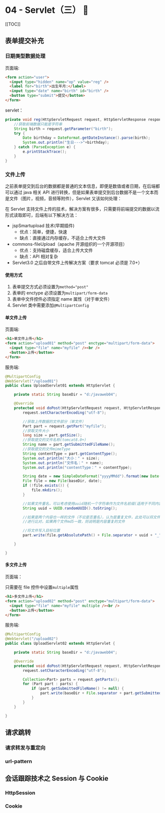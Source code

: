 # 04 - Servlet（三） :flight_departure:

[[TOC]]

## 表单提交补充

### 日期类型数据处理

页面端:

```html
<form action="user">
  <input type="hidden" name="op" value="reg" />
  <label for="birth">出生年月:</label>
  <input type="date" name="birth" id="birth" />
  <button type="submit">提交</button>
</form>
```

servlet：

```java
private void reg(HttpServletRequest request, HttpServletResponse response){
    //获取前端数据只能是字符串
    String birth = request.getParameter("birth");
    try {
        Date birthday = DateFormat.getDateInstance().parse(birth);
        System.out.println("生日--->"+birthday);
    } catch (ParseException e) {
        e.printStackTrace();
    }
}
```

### 文件上传

之前表单提交到后台的数据都是普通的文本信息，即便是数值或者日期，在后端都可以通过 java 相关 API 进行转换，但是如果表单提交到后台数据不是一个文本而是文件（图片，视频，音频等附件），Servlet 又该如何处理：

在 Servlet 支持文件上传的技术，解决方案有很多，只需要将前端提交的数据以流形式读取即可，后端有以下解决方法：

- jspSmartupload 技术(早期插件)
  - 优点：简单，便捷，快速
  - 缺点：直接通过内存缓存，不适合上传大文件
- commons-fileUpload（apache 开源组织的一个开源项目）
  - 优点：支持磁盘缓存，适合上传大文件
  - 缺点：API 相对复杂
- Servlet3.0 之后自带文件上传解决方案（要求 tomcat 必须是 7.0+）

#### 使用方式

1. 表单提交方式必须设置为`method="post"`
2. 表单的 enctype 必须设置为`multipart/form-data`
3. 表单中文件控件必须指定 name 属性（对于单文件）
4. Servlet 类中需要添加`@MultipartConfig`

#### 单文件上传

页面端:

```html
<h1>单文件上传</h1>
<form action="upload01" method="post" enctype="multipart/form-data">
  <input type="file" name="myfile" /><br />
  <button>上传</button>
</form>
```

服务端:

```java
@MultipartConfig
@WebServlet("/upload01")
public class UploadServlet01 extends HttpServlet {

    private static String baseDir = "d:/javaweb04";

    @Override
    protected void doPost(HttpServletRequest request, HttpServletResponse response) throws ServletException, IOException {
        request.setCharacterEncoding("utf-8");

        //获取上传数据的文件部分（单文件）
        Part part = request.getPart("myfile");
        //获取文件大小
        long size = part.getSize();
        //获取提交的文件名称(tomcat8.0+)
        String name = part.getSubmittedFileName();
        //获取提交的文件mimeType
        String contentType = part.getContentType();
        System.out.println("大小：" + size);
        System.out.println("文件名：" + name);
        System.out.println("contentType：" + contentType);

        String date = new SimpleDateFormat("yyyyMMdd").format(new Date());
        File file = new File(baseDir, date);
        if (!file.exists()) {
            file.mkdirs();
        }

        //如果文件重名，可以考虑使用uuid随机一个字符串作为文件名前缀(适用于不同内容的同名文件)
        String uuid = UUID.randomUUID().toString();

        //如果是两个内容也一样的文件（不论是否重名），认为是重复文件，此处可以将文件的流转换为md5值
        //进行比对，如果两个文件md5一致，则说明是内容重复的文件

        //将文件写入目标位置
        part.write(file.getAbsolutePath() + File.separator + uuid + "_" + name);

    }

}

```

#### 多文件上传

页面端：

只需要在 file 控件中设置`multiple`属性

```html
<h1>多文件上传</h1>
<form action="upload02" method="post" enctype="multipart/form-data">
  <input type="file" name="myfile" multiple /><br />
  <button>上传</button>
</form>
```

服务端:

```java
@MultipartConfig
@WebServlet("/upload02")
public class UploadServlet02 extends HttpServlet {

    private static String baseDir = "d:/javaweb04";

    @Override
    protected void doPost(HttpServletRequest request, HttpServletResponse response) throws ServletException, IOException {
        request.setCharacterEncoding("utf-8");

        Collection<Part> parts = request.getParts();
        for (Part part : parts) {
            if (part.getSubmittedFileName() != null) {
                part.write(baseDir + File.separator + part.getSubmittedFileName());
            }
        }
    }

}
```

## 请求跳转

### 请求转发与重定向

### url-pattern

## 会话跟踪技术之 Session 与 Cookie

### HttpSession

### Cookie
